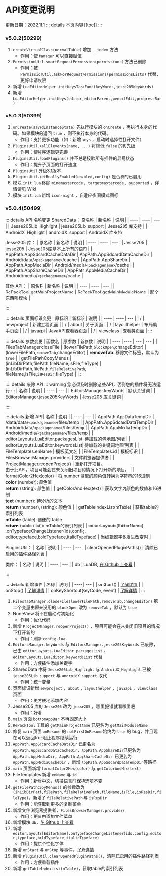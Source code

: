 # API变更说明
更新日期：2022.11.1
::: details 本页内容
[[toc]]
:::

### v5.0.2(50299)
1. `createVirtualClass(normalTable)` 增加 `__index` 方法
    * 作用：使 `Manager` 可以直接赋值
2. `PermissionUtil.smartRequestPermission(permissions)` 方法已删除
    * 作用：被 `PermissionUtil.askForRequestPermissions(permissionsLists)` 代替，更好申请权限
3. 新增 `LuaEditorHelper.initKeysTaskFunc(keyWords,jesse205KeyWords)`
4. 新增 `LuaEditorHelper.initKeys(editor,editorParent,pencilEdit,progressBar)`

### v5.0.3(50399)
1. `onCreate(savedInstanceState)` 先执行模块的 `onCreate` ，再执行本身的代码。如果模块的返回 `true` ，则不执行本身的代码。
    * 作用：支持更多功能（如：新增 `keys` ，启动时选择性打开文件）
2. `PluginsUtil.callElevents(name, ...)` 将降低 `false` 的优先级
    * 作用：使程序逻辑更完善
3. `PluginsUtil.loadPlugins()` 并不总是校验所有插件的启用状态
    * 作用：提升子页面的打开速度
4. `PluginsUtil` 升级3.1版本
5. `PluginsUtil.getReallyEnabled(enabled,config)` 是否真的已启用
6. 模块 `init.lua` 移除 `minemastercode` 、`targetmastercode` 、`supported` ，详情请见 Wiki
7. 模块 `init.lua` 新增 `icon-night` ，自适应夜间模式图标

### v5.0.4(50499)
::: details API 名称变更
SharedData：
 原名称 | 新名称 | 说明 |
| ---- | ---- | --- |
| Jesse205Lib_Highlight | jesse205Lib_support | Jesse205 库支持 |
| AndroidX_Highlight | androidX_support | AndroidX 库支持 |

Jesse205 库：
| 原名称 | 新名称 | 说明 |
| ---- | ---- | --- |
| Jesse205 | jesse205 | Jesse205库基本上所有的语句 |
| AppPath.AppSdcardCacheDataDir | AppPath.AppSdcardDataCacheDir | Android/data/`<packagename>`/cache |
| AppPath.AppShareDir | AppPath.AppMediaDir | Android/media/`<packagename>`/cache |
| AppPath.AppShareCacheDir | AppPath.AppMediaCacheDir | Android/media/`<packagename>`/cache |

其他 API：
| 原名称 | 新名称 | 说明 |
| ---- | ---- | --- |
| RePackTool.getMainProjectName | RePackTool.getMainModuleName | 那个东西叫模块 |

:::

::: details 页面标识变更
| 原标识 | 新标识 | 说明 |
| ---- | ---- | --- |
| / | newproject | 新建工程页面 |
| / | about | 关于页面 |
| / | layouthelper | 布局助手页面 |
| / | javaapi | JavaAPI查看器页面 |
| / | viewclass | 查看类页面 |
:::

::: details 参数变更
| 函数名 | 原参数 | 新参数 | 说明 |
| ---- | ---- | --- | --- |
| FilesTabManager.closeFile | (lowerFilePath,`blockOpen`,changeEditor) | (lowerFilePath,`removeTab`,changeEditor) | __removeTab__: 移除文件标签，默认为`true` |
| getFilePathCopyMenus | (inLibDirPath,filePath,fileName,isFile,fileType)  | (inLibDirPath,filePath,`fileRelativePath`,<br>fileName,isFile,`isResDir`,fileType) | |
:::

:::: details 废除 API
::: warning
您必须及时删除这些API，否则您的插件将无法运行
:::
| 名称 | 说明 |
| ---- | --- |
| EditorsManager.keyWords | 默认关键词 |
| EditorsManager.jesse205KeyWords | Jesse205 库关键词 |

::::

::: details 新增 API
| 名称 | 说明 |
| ---- | --- |
| AppPath.AppDataTempDir | /data/data/`<packagename>`/files/temp |
| AppPath.AppSdcardDataTempDir | Android/data/`<packagename>`/files/temp |
| AppPath.AppMediaTempDir | Android/media/`<packagename>`/files/temp |
| editorLayouts.LuaEditor.packagesList| 待加载的包地图/列表 |
| editorLayouts.LuaEditor.keywordsList| 待加载的关键词地图/列表 |
| FileTemplates.enName | 模板英文名 |
| FileTemplates.id | 模板标识 |
| FilesBrowserManager.providers | 文件浏览器提供者 |
| ProjectManager.reopenProject() | 重新打开项目。 <br> <Badge type="warning" text="*" vertical="middle" /> 由于此API，项目可能会在未关闭旧项目的情况下打开新的项目。 |
| formatColor2Hex(color) | 将 number 类型的颜色值转换为字符串的16进制 <br> __color__ (number): 颜色值 <br> __return__ (string): 颜色值 |
| getColorAndHex(text) | 获取文字内颜色的数值和16进制 <br> __text__ (number): 待分析的文本 <br> __return__ (number), (string): 颜色值 |
| getTableIndexList(mTable) | 获取table的索引列表 <br> __mTable__ (table): 随便的 table <br> __return__ (table (list)): mTable的索引列表 |
| editorLayouts[EditorName]<br>.onTypefaceChangeListener(ids,config,<br>editor,typeface,boldTypeface,italicTypeface) | 当编辑器字体发生改变时 |

PluginsUtil：
| 名称 | 说明 |
| ---- | --- |
| clearOpenedPluginPaths() | 清除已启用的插件路径列表 |

类库：
| 名称 | 说明 |
| ---- | --- |
| db | LuaDB, [在 Github 上查看](https://github.com/limao996/LuaDB) |

:::

::: details 新增事件
| 名称 | 说明 |
| ---- | --- |
| onStart() | [了解详情](/AideLua/plugin/pages/main.html#onstart) |
| onStop() | [了解详情](/AideLua/plugin/pages/main.html#onstop) |
| onKeyShortcut(keyCode, event) | [了解详情](/AideLua/plugin/pages/main.html#onkeyshortcut-keycode-event) |
:::

1.  `FilesTabManager.closeFile(lowerFilePath,removeTab,changeEditor)` 第二个变量由原来没用的 `blockOpen` 改为 `removeTab` ，默认为 `true`
2.  NoneView 将不在启动时初始化
     * 作用：优化代码
3.  新增 `ProjectManager.reopenProject()` ，项目可能会在未关闭旧项目的情况下打开新的
     * 作用：刷新 `config.lua`
4.  `EditorsManager.keyWords` 与 `EditorsManager.jesse205KeyWords` 已废除，已由 `editorLayouts.LuaEditor.packagesList` 、`editorLayouts.LuaEditor.keywordsList` 代替
     * 作用：方便插件添加关键字
5.  SharedData 中将 `Jesse205Lib_Highlight` 与 `AndroidX_Highlight` 已被 `jesse205Lib_support` 与 `androidX_support` 取代
     * 作用：统一变量
6.  页面标识新增 `newproject` ，`about` ，`layouthelper` ，`javaapi` ，`viewclass` 页面
     * 作用：更方便地添加内容
7.  Jesse205 库的 `Jesse205` 改为 `jesse205` ，哪里报错就看哪里吧
     * 作用：好看
8.  `main` 页面 `bottomAppBar` 不再固定大小
9.  `RePackTool` 工具的 `getMainProjectName` 已更名为 `getMainModuleName`
10.  修复 `main` 页面 `onResume` 的 `notFirstOnResume`始终为 `true` 的 bug，并且现在可以返回true阻止程序继续运行
11.  `AppPath.AppSdcardCacheDataDir` 已更名为 `AppPath.AppSdcardDataCacheDir`，`AppPath.AppShareDir`已更名为`AppPath.AppMediaDir`，`AppPath.AppShareCacheDir `已更名为 `AppPath.AppMediaCacheDir` ，新增 `AppPath.AppSdcardDataTempDir`等路径
12.  `main` 页面新增 `formatColor2Hex(color)` 与 `getColorAndHex(text)`
13.  FileTemplates 新增 `enName` 与 `id`
     * 作用：新增中文，切换语言时保持选项不变
14.  `getFilePathCopyMenus()` 的参数改为 `(inLibDirPath,filePath,fileRelativePath,fileName,isFile,isResDir,fileType)`，新增了 `fileRelativePath` 与 `isResDir`
     * 作用：能获取到更多的复制菜单
15.  新增文件浏览器提供者，`FilesBrowserManager.providers`
     * 作用：更自由添加文件菜单
16.  新增模块 `db`，[在 Github 上查看](https://github.com/limao996/LuaDB)
17. 新增 `editorLayouts[EditorName].onTypefaceChangeListener(ids,config,editor,typeface,boldTypeface,italicTypeface)`
    * 作用：提供个性化字体
18.  新增 `onStart` 与 `onStop` 等事件，[了解详情](/AideLua/plugin/pages/main.html#onstart)
19.  新增 `PluginsUtil.clearOpenedPluginPaths()`，清除已启用的插件路径列表
     * 作用：方便重载插件
20.  新增 `getTableIndexList(mTable)`，获取table的索引列表